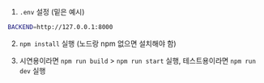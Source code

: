 1. `.env` 설정 (밑은 예시)

```bash
BACKEND=http://127.0.0.1:8000
```

2. `npm install` 실행 (노드랑 npm 없으면 설치해야 함)

3. 시연용이라면 `npm run build` > `npm run start` 실행, 테스트용이라면 `npm run dev` 실행